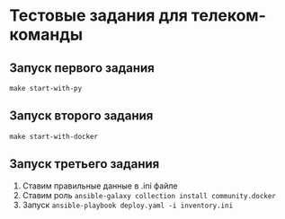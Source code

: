 # Тестовые задания для телеком-команды

## Запуск первого задания
```make start-with-py```

## Запуск второго задания
```make start-with-docker```

## Запуск третьего задания
1) Ставим правильные данные в .ini файле
2) Ставим роль ```ansible-galaxy collection install community.docker```
3) Запуск ```ansible-playbook deploy.yaml -i inventory.ini```
